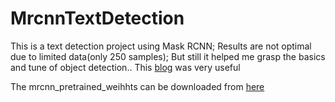 # MrcnnTextDetection

This is a text detection project using Mask RCNN;
Results are not optimal due to limited data(only 250 samples);
But still it helped me grasp the basics and tune of object detection..
This [blog](https://machinelearningmastery.com/how-to-train-an-object-detection-model-with-keras/) was very useful 

The mrcnn_pretrained_weihhts can be downloaded from [here](https://github.com/matterport/Mask_RCNN/releases/download/v2.0/mask_rcnn_coco.h5)

